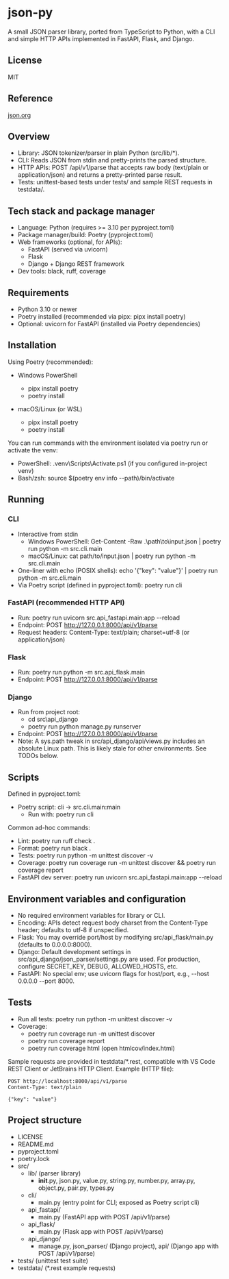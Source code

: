# json-py

A small JSON parser library, ported from TypeScript to Python, with a CLI and simple HTTP APIs implemented in FastAPI, Flask, and Django.

## License

MIT

## Reference

[json.org](http://json.org)

## Overview

- Library: JSON tokenizer/parser in plain Python (src/lib/\*).
- CLI: Reads JSON from stdin and pretty-prints the parsed structure.
- HTTP APIs: POST /api/v1/parse that accepts raw body (text/plain or application/json) and returns a pretty-printed parse result.
- Tests: unittest-based tests under tests/ and sample REST requests in testdata/.

## Tech stack and package manager

- Language: Python (requires >= 3.10 per pyproject.toml)
- Package manager/build: Poetry (pyproject.toml)
- Web frameworks (optional, for APIs):
  - FastAPI (served via uvicorn)
  - Flask
  - Django + Django REST framework
- Dev tools: black, ruff, coverage

## Requirements

- Python 3.10 or newer
- Poetry installed (recommended via pipx: pipx install poetry)
- Optional: uvicorn for FastAPI (installed via Poetry dependencies)

## Installation

Using Poetry (recommended):

- Windows PowerShell

  - pipx install poetry
  - poetry install

- macOS/Linux (or WSL)
  - pipx install poetry
  - poetry install

You can run commands with the environment isolated via poetry run <cmd> or activate the venv:

- PowerShell: .venv\Scripts\Activate.ps1 (if you configured in-project venv)
- Bash/zsh: source $(poetry env info --path)/bin/activate

## Running

### CLI

- Interactive from stdin
  - Windows PowerShell: Get-Content -Raw .\path\to\input.json | poetry run python -m src.cli.main
  - macOS/Linux: cat path/to/input.json | poetry run python -m src.cli.main
- One-liner with echo (POSIX shells): echo '{"key": "value"}' | poetry run python -m src.cli.main
- Via Poetry script (defined in pyproject.toml): poetry run cli

### FastAPI (recommended HTTP API)

- Run: poetry run uvicorn src.api_fastapi.main:app --reload
- Endpoint: POST http://127.0.0.1:8000/api/v1/parse
- Request headers: Content-Type: text/plain; charset=utf-8 (or application/json)

### Flask

- Run: poetry run python -m src.api_flask.main
- Endpoint: POST http://127.0.0.1:8000/api/v1/parse

### Django

- Run from project root:
  - cd src\api_django
  - poetry run python manage.py runserver
- Endpoint: POST http://127.0.0.1:8000/api/v1/parse
- Note: A sys.path tweak in src/api_django/api/views.py includes an absolute Linux path. This is likely stale for other environments. See TODOs below.

## Scripts

Defined in pyproject.toml:

- Poetry script: cli -> src.cli.main:main
  - Run with: poetry run cli

Common ad-hoc commands:

- Lint: poetry run ruff check .
- Format: poetry run black .
- Tests: poetry run python -m unittest discover -v
- Coverage: poetry run coverage run -m unittest discover && poetry run coverage report
- FastAPI dev server: poetry run uvicorn src.api_fastapi.main:app --reload

## Environment variables and configuration

- No required environment variables for library or CLI.
- Encoding: APIs detect request body charset from the Content-Type header; defaults to utf-8 if unspecified.
- Flask: You may override port/host by modifying src/api_flask/main.py (defaults to 0.0.0.0:8000).
- Django: Default development settings in src/api_django/json_parser/settings.py are used. For production, configure SECRET_KEY, DEBUG, ALLOWED_HOSTS, etc.
- FastAPI: No special env; use uvicorn flags for host/port, e.g., --host 0.0.0.0 --port 8000.

## Tests

- Run all tests: poetry run python -m unittest discover -v
- Coverage:
  - poetry run coverage run -m unittest discover
  - poetry run coverage report
  - poetry run coverage html (open htmlcov/index.html)

Sample requests are provided in testdata/\*.rest, compatible with VS Code REST Client or JetBrains HTTP Client. Example (HTTP file):

```http
POST http://localhost:8000/api/v1/parse
Content-Type: text/plain

{"key": "value"}
```

## Project structure

- LICENSE
- README.md
- pyproject.toml
- poetry.lock
- src/
  - lib/ (parser library)
    - **init**.py, json.py, value.py, string.py, number.py, array.py, object.py, pair.py, types.py
  - cli/
    - main.py (entry point for CLI; exposed as Poetry script cli)
  - api_fastapi/
    - main.py (FastAPI app with POST /api/v1/parse)
  - api_flask/
    - main.py (Flask app with POST /api/v1/parse)
  - api_django/
    - manage.py, json_parser/ (Django project), api/ (Django app with POST /api/v1/parse)
- tests/ (unittest test suite)
- testdata/ (\*.rest example requests)
